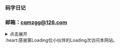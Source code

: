 ### 码字日记
### 邮箱：cqmzgg@126.com
<details>
<summary>点击展开</summary>

**怎么添加网站访问统计**
 怎么添加网站访问统计
 怎么添加网站访问统计，
</details>

<span id="busuanzi">
  :heart:感谢第<span >Loading</span>位小伙伴的<span>Loading</span>次访问本网站。
</span>

<!-- ##{"script":"<script>(function(){var busuanzi=document.getElementById('user-content-busuanzi');busuanzi.id='busuanzi_container_site_uv';busuanzi.style.display='none';busuanzi.childNodes[1].className='busuanzi_value_site_uv';busuanzi.childNodes[3].className='busuanzi_value_site_pv';})();</script><script defer src='https://cn.vercount.one/js'></script>","style":"<style>.busuanzi_value_site_uv{color:red}.busuanzi_value_site_pv{color:red}</style>"}## -->